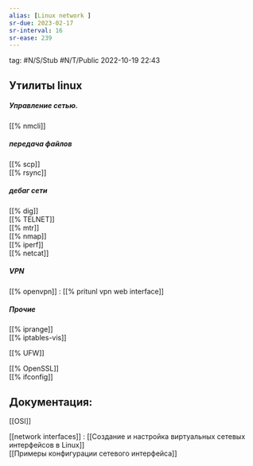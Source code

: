 ```yaml
---
alias: [Linux network ]
sr-due: 2023-02-17
sr-interval: 16
sr-ease: 239
---
```

tag: #N/S/Stub  #N/T/Public 
2022-10-19 22:43  

## Утилиты linux
##### Управление сетью.
[[% nmcli]]

##### передача файлов  
[[% scp]]  
[[% rsync]]  

##### дебаг сети   
[[% dig]]  
[[% TELNET]]  
[[% mtr]]  
[[% nmap]]  
[[% iperf]]  
[[% netcat]]  

##### VPN
[[% openvpn]] : [[% pritunl vpn web interface]]
##### Прочие  
[[% iprange]]  
[[% iptables-vis]]  

[[% UFW]]  

[[% OpenSSL]]  
[[% ifconfig]]  


## Документация:
[[OSI]]

[[network interfaces]] : [[Создание и настройка виртуальных сетевых интерфейсов в Linux]]  
[[Примеры конфигурации сетевого интерфейса]] 
